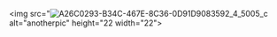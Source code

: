 <img src="![A26C0293-B34C-467E-8C36-0D91D9083592_4_5005_c](https://user-images.githubusercontent.com/77953699/220480177-605f17ff-e7ae-4546-97a5-6edafd5e926a.jpeg) alt="anotherpic" height="22 width="22">
